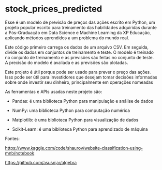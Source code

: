 # stock_prices_predicted
Esse é um modelo de previsão de preços das ações escrito em Python, um projeto popular escrito para treinamento das habilidades adquiridas durante a Pós-Graduação em Data Science e Machine Learning da XP Educação, aplicando métodos aprendidos  a um problema do mundo real.

Este código primeiro carrega os dados de um arquivo CSV. Em seguida, divide os dados em conjuntos de treinamento e teste. O modelo é treinado no conjunto de treinamento e as previsões são feitas no conjunto de teste. A precisão do modelo é avaliada e as previsões são plotadas.

Este projeto é útil porque pode ser usado para prever o preço das ações. Isso pode ser útil para investidores que desejam tomar decisões informadas sobre onde investir seu dinheiro, principalmente em operações nomeadas 

As ferramentas e APIs usadas neste projeto são:

- Pandas: é uma biblioteca Python para manipulação e análise de dados

- NumPy:  uma biblioteca Python para computação numérica

- Matplotlib: é uma biblioteca Python para visualização de dados

- Scikit-Learn: é uma biblioteca Python para aprendizado de máquina


Fontes:

https://www.kaggle.com/code/shaurov/website-classification-using-mnb/notebook

https://github.com/asusnjar/algebra
